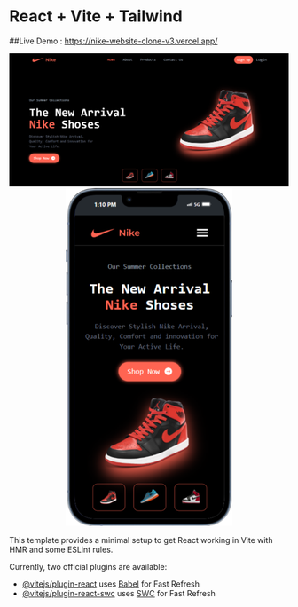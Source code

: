 # React + Vite + Tailwind  

##Live Demo : https://nike-website-clone-v3.vercel.app/

<img src="/src/Assets/Nike Website.png" />

<div align="center">
  <img src="/src/Assets/Nike Website Mobile.png" width="300px" />
</div>


This template provides a minimal setup to get React working in Vite with HMR and some ESLint rules.

Currently, two official plugins are available:

- [@vitejs/plugin-react](https://github.com/vitejs/vite-plugin-react/blob/main/packages/plugin-react/README.md) uses [Babel](https://babeljs.io/) for Fast Refresh
- [@vitejs/plugin-react-swc](https://github.com/vitejs/vite-plugin-react-swc) uses [SWC](https://swc.rs/) for Fast Refresh  
